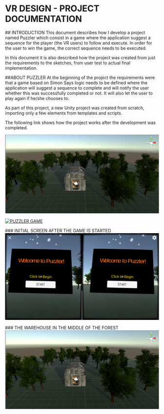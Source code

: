 # VR DESIGN - PROJECT DOCUMENTATION

## INTRODUCTION
This document describes how I develop a project named Puzzler which consist in a game where the application suggest a sequence for the player (the VR users) to follow and execute. In order for the user to win the game, the correct sequence needs to be executed.

In this document it is also described how the project was created from just the requirements to the sketches, from user test to actual final implementation. 

##ABOUT PUZZLER
At the beginning of the project the requirements were that a game based on Simon Says logic needs to be defined where the application will suggest a sequence to complete and will notify the user whether this was successfully completed or not. It will also let the user to play again if he/she chooses to. 

As part of this project, a new Unity project was created from scratch, importing only a few elements from templates and scripts.

The following link shows how the project works after the development was completed.

[![PUZZLER GAME](https://github.com/pperotti/udacity-vr-nanodegree-projects/blob/master/004-vr-design/Documentation/Raw%20Material/Warehouse-Inside-forest.png)](https://youtu.be/NJ8CFIhz1Iw "PUZZLER GAME")

[![PUZZLER GAME](http://img.youtube.com/vi/StTqXEQ2l-Y/0.jpg)](https://www.youtube.com/watch?v=StTqXEQ2l-Y "Everything Is AWESOME")

### INITIAL SCREEN AFTER THE GAME IS STARTED
[![Start Panel](https://github.com/pperotti/udacity-vr-nanodegree-projects/blob/master/004-vr-design/Documentation/Raw%20Material/PUZZLER%20-%20Start%20Panel.png "Start Panel")](https://github.com/pperotti/udacity-vr-nanodegree-projects/blob/master/004-vr-design/Documentation/Raw%20Material/PUZZLER%20-%20Start%20Panel.png "Start Panel")

### THE WAREHOUSE IN THE MIDDLE OF THE FOREST
[![WAREHOUSE INSIDE FOREST](https://github.com/pperotti/udacity-vr-nanodegree-projects/blob/master/004-vr-design/Documentation/Raw%20Material/Warehouse-Inside-forest.png "WAREHOUSE INSIDE FOREST")](https://github.com/pperotti/udacity-vr-nanodegree-projects/blob/master/004-vr-design/Documentation/Raw%20Material/Warehouse-Inside-forest.png "WAREHOUSE INSIDE FOREST")


